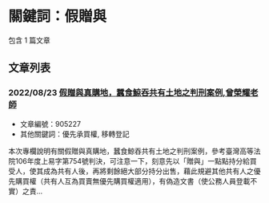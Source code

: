 # 關鍵詞：假贈與

包含 1 篇文章

## 文章列表

### 2022/08/23 [假贈與真購地，蠶食鯨吞共有土地之判刑案例,曾榮耀老師](../../articles/905227_%E5%81%87%E8%B4%88%E8%88%87%E7%9C%9F%E8%B3%BC%E5%9C%B0%EF%BC%8C%E8%A0%B6%E9%A3%9F%E9%AF%A8%E5%90%9E%E5%85%B1%E6%9C%89%E5%9C%9F%E5%9C%B0%E4%B9%8B%E5%88%A4%E5%88%91%E6%A1%88%E4%BE%8B%2C%E6%9B%BE%E6%A6%AE%E8%80%80%E8%80%81%E5%B8%AB.md)
- 文章編號：905227
- 其他關鍵詞：優先承買權, 移轉登記

本次專欄說明有關假贈與真購地，蠶食鯨吞共有土地之判刑案例，參考臺灣高等法院106年度上易字第754號判決，可注意一下，刻意先以「贈與」一點點持分給買受人，使其成為共有人後，再將剩餘絕大部分持分出售，藉此規避其他共有人之優先購買權（共有人互為買賣無優先購買權適用），有偽造文書（使公務人員登載不實）之責...
